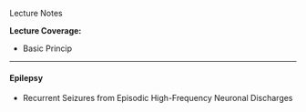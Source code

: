 Lecture Notes

**Lecture Coverage:**
- Basic Princip

---
#### **Epilepsy**
- Recurrent Seizures from Episodic High-Frequency Neuronal Discharges